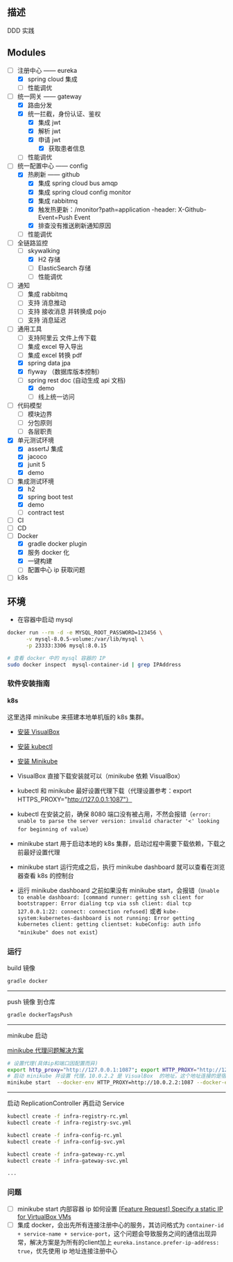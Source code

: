## 描述
DDD 实践

## Modules
- [ ] 注册中心 —— eureka
    - [x] spring cloud 集成
    - [ ] 性能调优
- [ ] 统一网关 —— gateway
    - [x] 路由分发
    - [x] 统一拦截，身份认证、鉴权
        - [x] 集成 jwt
        - [x] 解析 jwt
        - [x] 申请 jwt
            - [x] 获取患者信息
    - [ ] 性能调优
- [ ] 统一配置中心 —— config
    - [x] 热刷新 —— github
        - [x] 集成 spring cloud bus amqp
        - [x] 集成 spring cloud config monitor
        - [x] 集成 rabbitmq
        - [x] 触发热更新：/monitor?path=application -header: X-Github-Event=Push Event
        - [x] 排查没有推送刷新通知原因 
    - [ ] 性能调优
- [ ] 全链路监控
    - [ ] skywalking
        - [x] H2 存储
        - [ ] ElasticSearch 存储    
        - [ ] 性能调优
- [ ] 通知
    - [ ] 集成 rabbitmq
    - [ ] 支持 消息推动
    - [ ] 支持 接收消息 并转换成 pojo
    - [ ] 支持 消息延迟
- [ ] 通用工具
    - [ ] 支持阿里云 文件上传下载
    - [ ] 集成 excel 导入导出
    - [ ] 集成 excel 转换 pdf
    - [x] spring data jpa
    - [x] flyway （数据库版本控制）
    - [ ] spring rest doc (自动生成 api 文档)
        - [x] demo
        - [ ] 线上统一访问
- [ ] 代码模型
    - [ ] 模块边界
    - [ ] 分包原则
    - [ ] 各层职责
- [x] 单元测试环境
    - [x] assertJ 集成
    - [x] jacoco
    - [x] junit 5
    - [x] demo
- [ ] 集成测试环境
    - [x] h2
    - [x] spring boot test
    - [x] demo
    - [ ] contract test
- [ ] CI 
- [ ] CD
- [ ] Docker
    - [x] gradle docker plugin
    - [x] 服务 docker 化
    - [x] 一键构建
    - [ ] 配置中心 ip 获取问题
- [ ] k8s

## 环境
- 在容器中启动 mysql
```bash
docker run --rm -d -e MYSQL_ROOT_PASSWORD=123456 \
      -v mysql-8.0.5-volume:/var/lib/mysql \
      -p 23333:3306 mysql:8.0.15
```
```bash
# 查看 docker 中的 mysql 容器的 IP
sudo docker inspect  mysql-container-id | grep IPAddress
```

### 软件安装指南

#### k8s
这里选择 minikube 来搭建本地单机版的 k8s 集群。

- [安装 VisualBox](https://www.virtualbox.org/wiki/Downloads)
- [安装 kubectl](https://kubernetes.io/docs/tasks/tools/install-kubectl/)
- [安装 Minikube](https://kubernetes.io/docs/tasks/tools/install-minikube/)

- VisualBox 直接下载安装就可以（minikube 依赖 VisualBox）
- kubectl 和 minikube 最好设置代理下载（代理设置参考：export HTTPS_PROXY="http://127.0.0.1:1087"）
- kubectl 在安装之前，确保 8080 端口没有被占用，不然会报错（`error: unable to parse the server version: invalid character '<' looking for beginning of value`）
- minikube start 用于启动本地的 k8s 集群，启动过程中需要下载依赖，下载之前最好设置代理
- minikube start 运行完成之后，执行 minikube dashboard 就可以查看在浏览器查看 k8s 的控制台
- 运行 minikube dashboard 之前如果没有 minikube start，会报错（`Unable to enable dashboard: [command runner: getting ssh client for bootstrapper: Error dialing tcp via ssh client: dial tcp 127.0.0.1:22: connect: connection refused]` 或者 `kube-system:kubernetes-dashboard is not running: Error getting kubernetes client: getting clientset: kubeConfig: auth info "minikube" does not exist`）

### 运行
build 镜像
```bash
gradle docker
``` 
---
push 镜像 到仓库
```bash
gradle dockerTagsPush
``` 
---
minikube 启动

[minikube 代理问题解决方案](https://github.com/kubernetes/minikube/issues/3517)
```bash
# 设置代理(具体ip和端口因配置而异)
export http_proxy="http://127.0.0.1:1087"; export HTTP_PROXY="http://127.0.0.1:1087"; export https_proxy="http://127.0.0.1:1087"; export HTTPS_PROXY="http://127.0.0.1:1087"
# 启动 minikube 并设置 代理，10.0.2.2 是 VisualBox  的地址，这个地址连接的是宿主机的 ip 127.0.0.1
minikube start  --docker-env HTTP_PROXY=http://10.0.2.2:1087 --docker-env HTTPS_PROXY=http://10.0.2.2:1087 --docker-env NO_PROXY=localhost,127.0.0.1,10.96.0.0/12,192.168.99.0/24,192.168.39.0/24
```
---
启动 ReplicationController 再启动 Service
```bash
kubectl create -f infra-registry-rc.yml
kubectl create -f infra-registry-svc.yml

kubectl create -f infra-config-rc.yml
kubectl create -f infra-config-svc.yml

kubectl create -f infra-gateway-rc.yml
kubectl create -f infra-gateway-svc.yml

...
``` 

### 问题
- [ ] minikube start 内部容器 ip 如何设置 [[Feature Request] Specify a static IP for VirtualBox VMs](https://github.com/docker/machine/issues/1709)
- [ ] 集成 docker，会出先所有连接注册中心的服务，其访问格式为 `container-id + service-name + service-port`，这个问题会导致服务之间的通信出现异常，解决方案是为所有的client加上 `eureka.instance.prefer-ip-address: true`，优先使用 ip 地址连接注册中心